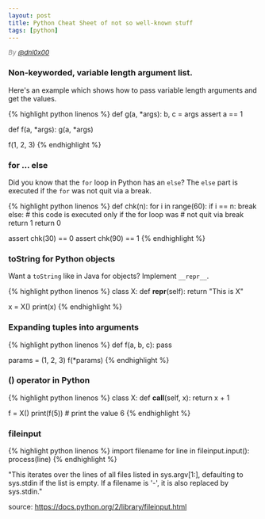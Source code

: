 ```yaml
---
layout: post
title: Python Cheat Sheet of not so well-known stuff
tags: [python]
---
```

<div style="font-size:small; color: gray; font-style: italic">
  By <a href="https://twitter.com/dnl0x00">@dnl0x00</a>
</div>

### Non-keyworded, variable length argument list.
Here's an example which shows how to pass variable length arguments and get the values.

{% highlight python linenos %}
def g(a, *args):
    b, c = args
    assert a == 1

def f(a, *args):
    g(a, *args)

f(1, 2, 3)
{% endhighlight %}

### for ... else

Did you know that the `for` loop in Python has an `else`? The `else` part is executed if the `for` was not quit via a break.

{% highlight python linenos %}
def chk(n):
    for i in range(60):
        if i == n:
            break
    else:
        # this code is executed only if the for loop was
        # not quit via break
        return 1
    return 0

assert chk(30) == 0
assert chk(90) == 1
{% endhighlight %}

### toString for Python objects

Want a `toString` like in Java for objects? Implement `__repr__`.

{% highlight python linenos %}
class X:
    def __repr__(self):
       return "This is X"

x = X()
print(x)
{% endhighlight %}

### Expanding tuples into arguments

{% highlight python linenos %}
def f(a, b, c):
    pass

params = (1, 2, 3)
f(*params)
{% endhighlight %}

### () operator in Python

{% highlight python linenos %}
class X:
    def __call__(self, x):
       return x + 1

f = X()
print(f(5))  # print the value 6
{% endhighlight %}

### fileinput

{% highlight python linenos %}
import filename
for line in fileinput.input():
    process(line)
{% endhighlight %}

"This iterates over the lines of all files listed in sys.argv[1:], defaulting to sys.stdin if the list is empty. If a filename is '-', it is also replaced by sys.stdin."

source: https://docs.python.org/2/library/fileinput.html
